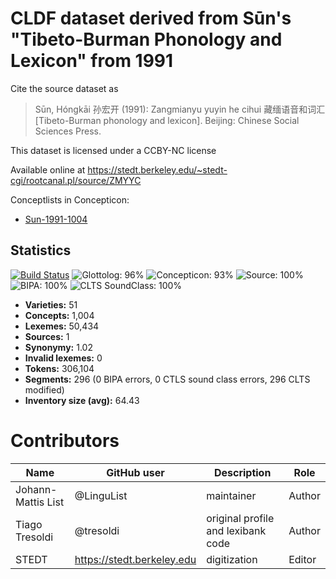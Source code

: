 # CLDF dataset derived from Sūn's "Tibeto-Burman Phonology and Lexicon" from 1991

Cite the source dataset as

> Sūn, Hóngkāi 孙宏开 (1991): Zangmianyu yuyin he cihui 藏缅语音和词汇 [Tibeto-Burman phonology and lexicon]. Beijing: Chinese Social Sciences Press.

This dataset is licensed under a CCBY-NC license

Available online at https://stedt.berkeley.edu/~stedt-cgi/rootcanal.pl/source/ZMYYC


Conceptlists in Concepticon:
- [Sun-1991-1004](https://concepticon.clld.org/contributions/Sun-1991-1004)
## Statistics


[![Build Status](https://travis-ci.org/lexibank/suntb.svg?branch=master)](https://travis-ci.org/lexibank/suntb)
![Glottolog: 96%](https://img.shields.io/badge/Glottolog-96%25-green.svg "Glottolog: 96%")
![Concepticon: 93%](https://img.shields.io/badge/Concepticon-93%25-green.svg "Concepticon: 93%")
![Source: 100%](https://img.shields.io/badge/Source-100%25-brightgreen.svg "Source: 100%")
![BIPA: 100%](https://img.shields.io/badge/BIPA-100%25-brightgreen.svg "BIPA: 100%")
![CLTS SoundClass: 100%](https://img.shields.io/badge/CLTS%20SoundClass-100%25-brightgreen.svg "CLTS SoundClass: 100%")

- **Varieties:** 51
- **Concepts:** 1,004
- **Lexemes:** 50,434
- **Sources:** 1
- **Synonymy:** 1.02
- **Invalid lexemes:** 0
- **Tokens:** 306,104
- **Segments:** 296 (0 BIPA errors, 0 CTLS sound class errors, 296 CLTS modified)
- **Inventory size (avg):** 64.43

# Contributors

Name | GitHub user | Description | Role
--- | --- | --- | ---
Johann-Mattis List | @LinguList | maintainer | Author 
Tiago Tresoldi | @tresoldi | original profile and lexibank code | Author
STEDT | https://stedt.berkeley.edu | digitization | Editor


